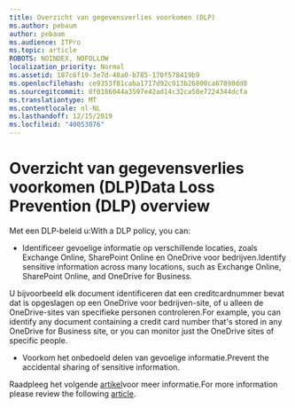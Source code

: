```yaml
---
title: Overzicht van gegevensverlies voorkomen (DLP)
ms.author: pebaum
author: pebaum
ms.audience: ITPro
ms.topic: article
ROBOTS: NOINDEX, NOFOLLOW
localization_priority: Normal
ms.assetid: 187c6f19-3e7d-48a0-b785-170f578419b9
ms.openlocfilehash: ce9353f81caba1717d92c913b26800ca67890dd8
ms.sourcegitcommit: 0f0186044a3597e42ad14c32ca58e7224344dcfa
ms.translationtype: MT
ms.contentlocale: nl-NL
ms.lasthandoff: 12/15/2019
ms.locfileid: "40053076"
---
```

# <a name="data-loss-prevention-dlp-overview"></a><span data-ttu-id="8c04e-102">Overzicht van gegevensverlies voorkomen (DLP)</span><span class="sxs-lookup"><span data-stu-id="8c04e-102">Data Loss Prevention (DLP) overview</span></span>

<span data-ttu-id="8c04e-103">Met een DLP-beleid u:</span><span class="sxs-lookup"><span data-stu-id="8c04e-103">With a DLP policy, you can:</span></span>

- <span data-ttu-id="8c04e-104">Identificeer gevoelige informatie op verschillende locaties, zoals Exchange Online, SharePoint Online en OneDrive voor bedrijven.</span><span class="sxs-lookup"><span data-stu-id="8c04e-104">Identify sensitive information across many locations, such as Exchange Online, SharePoint Online, and OneDrive for Business.</span></span>


<span data-ttu-id="8c04e-105">U bijvoorbeeld elk document identificeren dat een creditcardnummer bevat dat is opgeslagen op een OneDrive voor bedrijven-site, of u alleen de OneDrive-sites van specifieke personen controleren.</span><span class="sxs-lookup"><span data-stu-id="8c04e-105">For example, you can identify any document containing a credit card number that's stored in any OneDrive for Business site, or you can monitor just the OneDrive sites of specific people.</span></span>

- <span data-ttu-id="8c04e-106">Voorkom het onbedoeld delen van gevoelige informatie.</span><span class="sxs-lookup"><span data-stu-id="8c04e-106">Prevent the accidental sharing of sensitive information.</span></span>


<span data-ttu-id="8c04e-107">Raadpleeg het volgende [artikel](https://docs.microsoft.com/office365/securitycompliance/data-loss-prevention-policies)voor meer informatie.</span><span class="sxs-lookup"><span data-stu-id="8c04e-107">For more information please review the following [article](https://docs.microsoft.com/office365/securitycompliance/data-loss-prevention-policies).</span></span>

